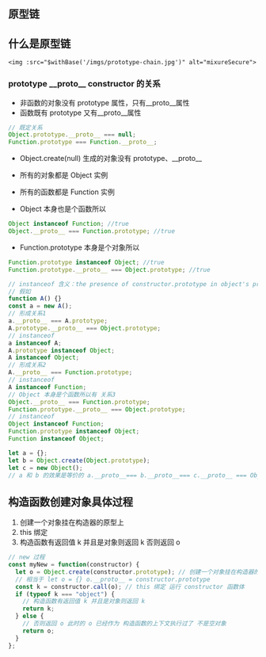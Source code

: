 <!--
 * @Author: 鱼小柔
 * @Date: 2020-11-15 21:35:29
 * @LastEditors: your name
 * @LastEditTime: 2020-11-21 23:05:32
 * @Description: file content
-->

## 原型链

## 什么是原型链

```vue
<img :src="$withBase('/imgs/prototype-chain.jpg')" alt="mixureSecure">
```

### prototype \_\_proto\_\_ constructor 的关系

- 非函数的对象没有 prototype 属性，只有\_\_proto\_\_属性
- 函数既有 prototype 又有\_\_proto\_\_属性

```js
// 既定关系
Object.prototype.__proto__ === null;
Function.prototype === Function.__proto__;
```

- Object.create(null) 生成的对象没有 prototype、\_\_proto\_\_

- 所有的对象都是 Object 实例
- 所有的函数都是 Function 实例

- Object 本身也是个函数所以

```js
Object instanceof Function; //true
Object.__proto__ === Function.prototype; //true
```

- Function.prototype 本身是个对象所以

```js
Function.prototype instanceof Object; //true
Function.prototype.__proto__ === Object.prototype; //true
```

```js
// instanceof 含义：the presence of constructor.prototype in object's prototype chain.
// 假如
function A() {}
const a = new A();
// 形成关系1
a.__proto__ === A.prototype;
A.prototype.__proto__ === Object.prototype;
// instanceof
a instanceof A;
A.prototype instanceof Object;
A instanceof Object;
// 形成关系2
A.__proto__ === Function.prototype;
// instanceof
A instanceof Function;
// Object 本身是个函数所以有 关系3
Object.__proto__ === Function.prototype;
Function.prototype.__proto__ === Object.prototype;
// instanceof
Object instanceof Function;
Function.prototype instanceof Object;
Function instanceof Object;
```

```js
let a = {};
let b = Object.create(Object.prototype);
let c = new Object();
// a 和 b 的效果是等价的 a.__proto__=== b.__proto__=== c.__proto__ === Object.prototype
```

## 构造函数创建对象具体过程

1. 创建一个对象挂在构造器的原型上
2. this 绑定
3. 构造函数有返回值 k 并且是对象则返回 k 否则返回 o

```js
// new 过程
const myNew = function(constructor) {
  let o = Object.create(constructor.prototype); // 创建一个对象挂在构造器的原型上
  // 相当于 let o = {} o.__proto__ = constructor.prototype
  const k = constructor.call(o); // this 绑定 运行 constructor 函数体
  if (typeof k === "object") {
    // 构造函数有返回值 k 并且是对象则返回 k
    return k;
  } else {
    // 否则返回 o 此时的 o 已经作为 构造函数的上下文执行过了 不是空对象
    return o;
  }
};
```
